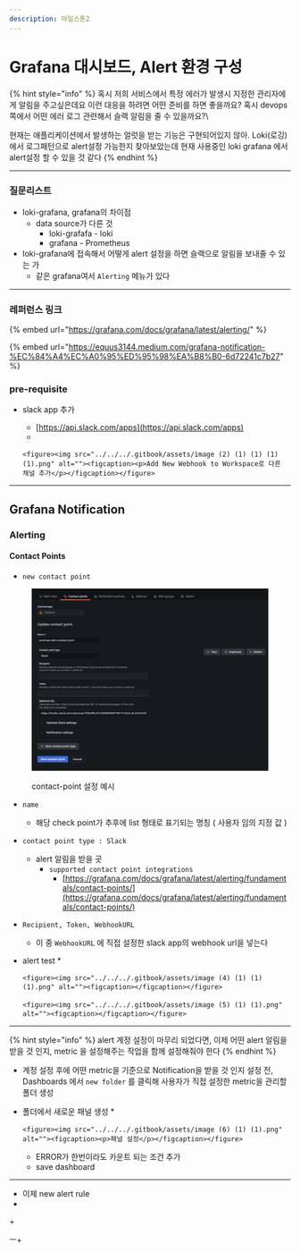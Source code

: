 ```yaml
---
description: 마일스톤2
---
```


# Grafana 대시보드, Alert 환경 구성







{% hint style="info" %}
혹시 저희 서비스에서 특정 에러가 발생시 지정한 관리자에게 알림을 주고싶은데요 이런 대응을 하려면 어떤 준비를 하면 좋을까요? 혹시 devops쪽에서 어떤 에러 로그 관련해서 슬랙 알림을 줄 수 있을까요?\


현재는 애플리케이션에서 발생하는 얼럿을 받는 기능은 구현되어있지 않아. Loki(로깅) 에서 로그패턴으로 alert설정 가능한지 찾아보았는데 현재 사용중인 loki grafana 에서 alert설정 할 수 있을 것 같다
{% endhint %}



***

### 질문리스트

* loki-grafana, grafana의 차이점
  * data source가 다른 것
    * loki-grafafa - loki
    * grafana - Prometheus
* loki-grafana에 접속해서 어떻게 alert 설정을 하면 슬랙으로 알림을 보내줄 수 있는 가
  * 같은 grafana여서 `Alerting` 메뉴가 있다

***

### 레퍼런스 링크

{% embed url="https://grafana.com/docs/grafana/latest/alerting/" %}

{% embed url="https://equus3144.medium.com/grafana-notification-%EC%84%A4%EC%A0%95%ED%95%98%EA%B8%B0-6d72241c7b27" %}



### pre-requisite

* slack app 추가
  * [https://api.slack.com/apps](https://api.slack.com/apps)
  *

      <figure><img src="../../../.gitbook/assets/image (2) (1) (1) (1) (1).png" alt=""><figcaption><p>Add New Webhook to Workspace로 다른 채널 추가</p></figcaption></figure>

***

## Grafana Notification



### Alerting



#### Contact Points

* `new contact point`

<figure><img src="../../../.gitbook/assets/image (3) (1) (1) (1).png" alt=""><figcaption><p>contact-point 설정 예시</p></figcaption></figure>

* `name`
  * 해당 check point가 추후에 list 형태로 표기되는 명칭 ( 사용자 임의 지정 값 )
* `contact point type : Slack`
  * alert 알림을 받을 곳
    * `supported contact point integrations`
      * [https://grafana.com/docs/grafana/latest/alerting/fundamentals/contact-points/](https://grafana.com/docs/grafana/latest/alerting/fundamentals/contact-points/)
* `Recipient, Token, WebhookURL`
  * 이 중 `WebhookURL` 에 직접 설정한 slack app의 webhook url을 넣는다
* alert test
  *

      <figure><img src="../../../.gitbook/assets/image (4) (1) (1) (1).png" alt=""><figcaption></figcaption></figure>

      <figure><img src="../../../.gitbook/assets/image (5) (1) (1).png" alt=""><figcaption></figcaption></figure>

***

{% hint style="info" %}
alert 계정 설정이 마무리 되었다면, 이제 어떤 alert 알림을 받을 것 인지, metric 을 설정해주는 작업을 함께 설정해줘야 한다
{% endhint %}

* 계정 설정 후에 어떤 metric을 기준으로 Notification을 받을 것 인지 설정 전, Dashboards 에서 `new folder` 를 클릭해 사용자가 직접 설정한 metric을 관리할 폴더 생성
* 폴더에서 새로운 패널 생성
  *

      <figure><img src="../../../.gitbook/assets/image (6) (1) (1).png" alt=""><figcaption><p>패널 설정</p></figcaption></figure>


  * ERROR가 한번이라도 카운트 되는 조건 추가
  * save dashboard

***

* 이제 new alert rule
*



\+

&#x20;                                                                               ㅡ+

